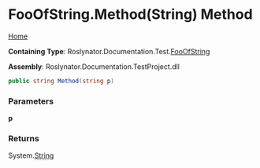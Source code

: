 <a name="_top"></a>

# FooOfString\.Method\(String\) Method

[Home](../../../../../README.md#_top)

**Containing Type**: Roslynator\.Documentation\.Test\.[FooOfString](../README.md#_top)

**Assembly**: Roslynator\.Documentation\.TestProject\.dll

```csharp
public string Method(string p)
```

### Parameters

**p**

### Returns

System\.[String](https://docs.microsoft.com/en-us/dotnet/api/system.string)

